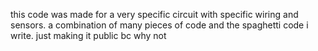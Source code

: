 this code was made for a very specific circuit with specific wiring and sensors.
a combination of many pieces of code and the spaghetti code i write.
just making it public bc why not
